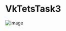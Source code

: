 # VkTetsTask3

![image](https://github.com/4rgentum/VkTetsTask3/assets/119742864/91bb844a-470b-4b42-8ad6-6093a0c95be7)
